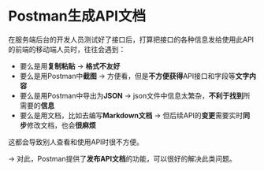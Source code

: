 # Postman生成API文档
在服务端后台的开发人员测试好了接口后，打算把接口的各种信息发给使用此API的前端的移动端人员时，往往会遇到：
* 要么是用**复制粘贴** -> **格式不友好**
* 要么是用Postman中**截图** -> 方便看，但是**不方便获得**API接口和字段等**文字内容**
* 要么是用Postman中导出为**JSON** -> json文件中信息太繁杂，**不利于找到**所需要的**信息**
* 要么是用文档，比如去编写**Markdown文档** -> 但后续API的**变更**需要实时**同步**修改文档，也会**很麻烦**

这都会导致别人查看和使用API时很不方便。

-> 对此，Postman提供了**发布API文档**的功能，可以很好的解决此类问题。

